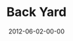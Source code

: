 ---
layout: message
category: message
series: "The Backyard Gospel"
title: "Back Yard"
date: 2012-06-02-00-00
message_id: 731
audio: "http://s3.amazonaws.com/crossroads-media/media/legacy/mp3/backyardgospel_02.mp3"
audio-duration: "44:10"
program: "http://s3.amazonaws.com/crossroads-media/media/legacy/documents/06_02-03_12Program.pdf"
description: "Kirk Perry talks about how to live out our faith in the workplace."
video: "https://s3.amazonaws.com/crossroadsvideomessages/backyardgospel_02.mp4"
video-duration: "44:16"
video-image: "http://s3.amazonaws.com/crossroads-media/images/legacy/content/backyardgospel_02_still.jpg"
flag: "N"
---